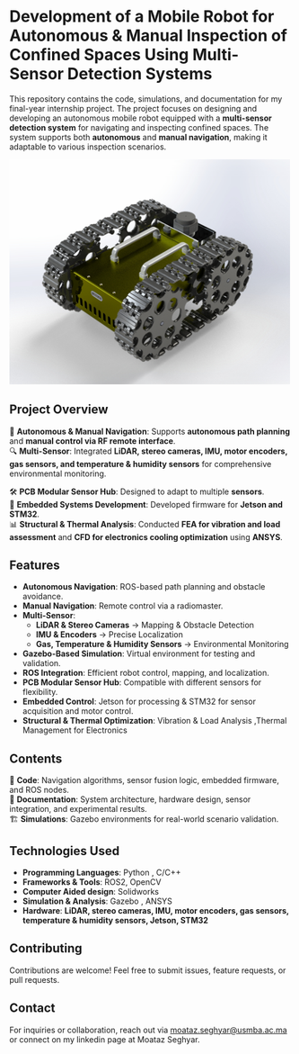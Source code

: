 # **Development of a Mobile Robot for Autonomous & Manual Inspection of Confined Spaces Using Multi-Sensor Detection Systems**  

This repository contains the code, simulations, and documentation for my final-year internship project. The project focuses on designing and developing an autonomous mobile robot equipped with a **multi-sensor detection system** for navigating and inspecting confined spaces. The system supports both **autonomous** and **manual navigation**, making it adaptable to various inspection scenarios.  

<img src="CAD_&_FEA/CAD_design/Pics/Side_View2.jpg" width="500" />

## **Project Overview**  
🚀 **Autonomous & Manual Navigation**: Supports **autonomous path planning** and **manual control via RF remote interface**.  
🔍 **Multi-Sensor**: Integrated **LiDAR, stereo cameras, IMU, motor encoders, gas sensors, and temperature & humidity sensors** for comprehensive environmental monitoring.

🛠 **PCB Modular Sensor Hub**: Designed to adapt to multiple **sensors**.  
🎯 **Embedded Systems Development**: Developed firmware for **Jetson and STM32**.  
📊 **Structural & Thermal Analysis**: Conducted **FEA for vibration and load assessment** and **CFD for electronics cooling optimization** using **ANSYS**.  

## **Features**  
- **Autonomous Navigation**: ROS-based path planning and obstacle avoidance.  
- **Manual Navigation**: Remote control via a radiomaster.  
- **Multi-Sensor**:  
  - **LiDAR & Stereo Cameras** → Mapping & Obstacle Detection  
  - **IMU & Encoders** → Precise Localization  
  - **Gas, Temperature & Humidity Sensors** → Environmental Monitoring  
- **Gazebo-Based Simulation**: Virtual environment for testing and validation.  
- **ROS Integration**: Efficient robot control, mapping, and localization.  
- **PCB Modular Sensor Hub**: Compatible with different sensors for flexibility.  
- **Embedded Control**: Jetson for processing & STM32 for sensor acquisition and motor control.  
- **Structural & Thermal Optimization**: Vibration & Load Analysis ,Thermal Management for Electronics 

## **Contents**  
📂 **Code**: Navigation algorithms, sensor fusion logic, embedded firmware, and ROS nodes.  
📄 **Documentation**: System architecture, hardware design, sensor integration, and experimental results.  
🏗 **Simulations**: Gazebo environments for real-world scenario validation.  

## **Technologies Used**  
- **Programming Languages**: Python , C/C++  
- **Frameworks & Tools**: ROS2, OpenCV
- **Computer Aided design**: Solidworks
- **Simulation & Analysis**: Gazebo , ANSYS 
- **Hardware**: **LiDAR, stereo cameras, IMU, motor encoders, gas sensors, temperature & humidity sensors, Jetson, STM32**  

## **Contributing**  
Contributions are welcome! Feel free to submit issues, feature requests, or pull requests.  

## **Contact**  
For inquiries or collaboration, reach out via moataz.seghyar@usmba.ac.ma or connect on my linkedin page at Moataz Seghyar.  
